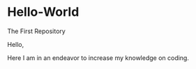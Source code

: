 # Hello-World
The First Repository

Hello,

Here I am in an endeavor to increase my knowledge on coding.
